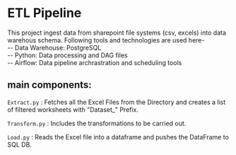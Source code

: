 # ETL Pipeline
This project ingest data from sharepoint file systems (csv, excels) into data warehous schema. Following tools and technologies are used here- <br>
-- Data Warehouse: PostgreSQL <br>
-- Python: Data processing and DAG files <br>
-- Airflow: Data pipeline archrastration and scheduling tools <br>

## main components:

`Extract.py` : Fetches all the Excel Files from the Directory and creates a list of filtered worksheets with "Dataset_" Prefix.

`Transform.py` : Includes the transformations to be carried out.

`Load.py` : Reads the Excel file into a dataframe and pushes the DataFrame to SQL DB.
